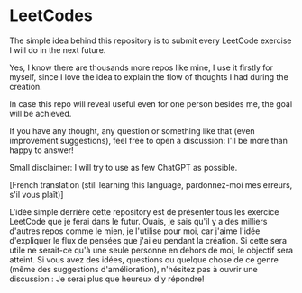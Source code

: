 # LeetCodes

The simple idea behind this repository is to submit every LeetCode exercise I will do in the next future.

Yes, I know there are thousands more repos like mine, I use it firstly for myself, since I love the idea to explain the flow of thoughts I had during the creation.

In case this repo will reveal useful even for one person besides me, the goal will be achieved.

If you have any thought, any question or something like that (even improvement suggestions), feel free to open a discussion: I'll be more than happy to answer!

Small disclaimer: I will try to use as few ChatGPT as possible.

[French translation (still learning this language, pardonnez-moi mes erreurs, s'il vous plaît)]
 
L'idée simple derrière cette repository est de présenter tous les exercice LeetCode que je ferai dans le futur.
Ouais, je sais qu'il y a des milliers d'autres repos comme le mien, je l'utilise pour moi, car j'aime l'idée d'expliquer le flux de pensées que j'ai eu pendant la création.
Si cette sera utile ne serait-ce qu'à une seule personne en dehors de moi, le objectif sera atteint.
Si vous avez des idées, questions ou quelque chose de ce genre (même des suggestions d'amélioration), n'hésitez pas à ouvrir une discussion : Je serai plus que heureux d'y répondre!
 